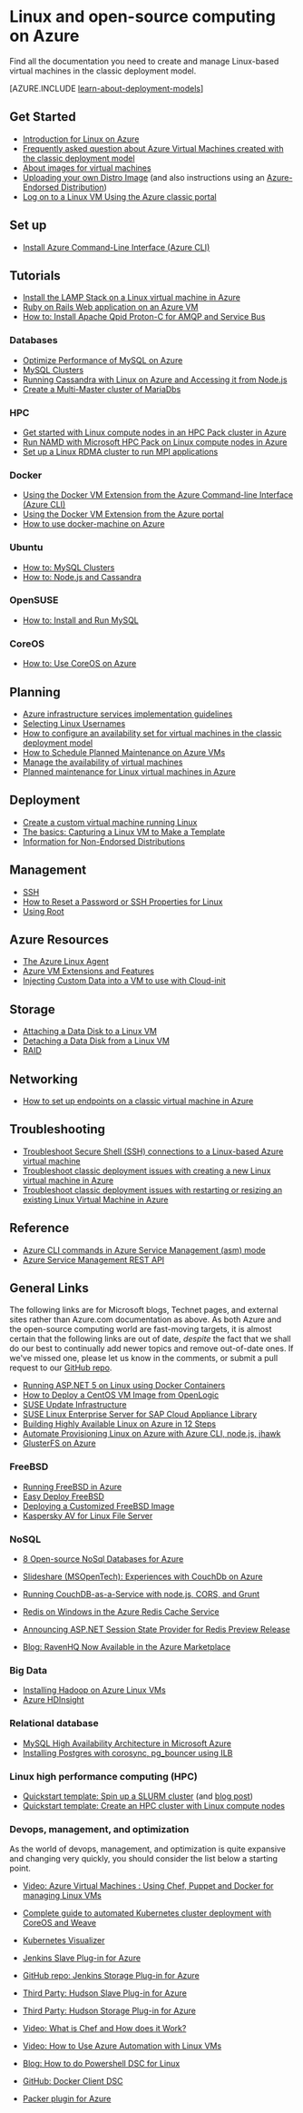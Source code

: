 <properties
	pageTitle="Linux and Open-Source Computing on Azure | Microsoft Azure"
	description="Lists Linux and Open-Source Computing articles on Azure, including basic Linux usage, some fundamental concepts about running or uploading Linux images on Azure, and other content about specific technologies and optimizations."
	services="virtual-machines-linux"
	documentationCenter=""
	authors="squillace"
	manager="timlt"
	editor="tysonn"
	tags="azure-resource-manager,azure-service-management"/>

<tags
	ms.service="virtual-machines-linux"
	ms.devlang="NA"
	ms.topic="article"
	ms.tgt_pltfrm="vm-linux"
	ms.workload="infrastructure-services"
	ms.date="06/27/2016"
	ms.author="rasquill"/>



# Linux and open-source computing on Azure

Find all the documentation you need to create and manage Linux-based virtual machines in the classic deployment model.

[AZURE.INCLUDE [learn-about-deployment-models](../../includes/learn-about-deployment-models-classic-include.md)]

## Get Started
- [Introduction for Linux on Azure](virtual-machines-linux-intro-on-azure.md)
- [Frequently asked question about Azure Virtual Machines created with the classic deployment model](virtual-machines-linux-classic-faq.md)
- [About images for virtual machines](virtual-machines-linux-classic-about-images.md)
- [Uploading your own Distro Image](virtual-machines-linux-classic-create-upload-vhd.md) (and also instructions using an [Azure-Endorsed Distribution](virtual-machines-linux-endorsed-distros.md))
- [Log on to a Linux VM Using the Azure classic portal](virtual-machines-linux-mac-create-ssh-keys.md)

## Set up

- [Install Azure Command-Line Interface (Azure CLI)](../xplat-cli-install.md)


## Tutorials

- [Install the LAMP Stack on a Linux virtual machine in Azure](virtual-machines-linux-create-lamp-stack.md)
- [Ruby on Rails Web application on an Azure VM](virtual-machines-linux-classic-ruby-rails-web-app.md)
- [How to: Install Apache Qpid Proton-C for AMQP and Service Bus](../service-bus-messaging/service-bus-amqp-apache.md)

### Databases
- [Optimize Performance of MySQL on Azure](virtual-machines-linux-classic-optimize-mysql.md)
- [MySQL Clusters](virtual-machines-linux-classic-mysql-cluster.md)
- [Running Cassandra with Linux on Azure and Accessing it from Node.js](virtual-machines-linux-classic-cassandra-nodejs.md)
- [Create a Multi-Master cluster of MariaDbs](virtual-machines-linux-classic-mariadb-mysql-cluster.md)

### HPC
- [Get started with Linux compute nodes in an HPC Pack cluster in Azure](virtual-machines-linux-classic-hpcpack-cluster.md)
- [Run NAMD with Microsoft HPC Pack on Linux compute nodes in Azure](virtual-machines-linux-classic-hpcpack-cluster-namd.md)
- [Set up a Linux RDMA cluster to run MPI applications](virtual-machines-linux-classic-rdma-cluster.md)

### Docker
- [Using the Docker VM Extension from the Azure Command-line Interface (Azure CLI)](virtual-machines-linux-classic-cli-use-docker.md)
- [Using the Docker VM Extension from the Azure portal](virtual-machines-linux-classic-portal-use-docker.md)
- [How to use docker-machine on Azure](virtual-machines-linux-docker-machine.md)

### Ubuntu
- [How to: MySQL Clusters](virtual-machines-linux-classic-mysql-cluster.md)
- [How to: Node.js and Cassandra](virtual-machines-linux-classic-cassandra-nodejs.md)

### OpenSUSE
- [How to: Install and Run MySQL](virtual-machines-linux-classic-mysql-on-opensuse.md)

### CoreOS
- [How to: Use CoreOS on Azure](https://coreos.com/os/docs/latest/booting-on-azure.html)


## Planning
- [Azure infrastructure services implementation guidelines](virtual-machines-linux-infrastructure-subscription-accounts-guidelines.md)
- [Selecting Linux Usernames](virtual-machines-linux-usernames.md)
- [How to configure an availability set for virtual machines in the classic deployment model](virtual-machines-linux-classic-configure-availability.md)
- [How to Schedule Planned Maintenance on Azure VMs](virtual-machines-linux-planned-maintenance-schedule.md)
- [Manage the availability of virtual machines](virtual-machines-linux-manage-availability.md)
- [Planned maintenance for Linux virtual machines in Azure](virtual-machines-linux-planned-maintenance.md)


## Deployment
- [Create a custom virtual machine running Linux](virtual-machines-linux-classic-createportal.md)
- [The basics: Capturing a Linux VM to Make a Template](virtual-machines-linux-classic-capture-image.md)
- [Information for Non-Endorsed Distributions](virtual-machines-linux-create-upload-generic.md)


## Management

- [SSH](virtual-machines-linux-mac-create-ssh-keys.md)
- [How to Reset a Password or SSH Properties for Linux](virtual-machines-linux-classic-reset-access.md)
- [Using Root](virtual-machines-linux-use-root-privileges.md)


## Azure Resources

- [The Azure Linux Agent](virtual-machines-linux-agent-user-guide.md)
- [Azure VM Extensions and Features](virtual-machines-windows-extensions-features.md)
- [Injecting Custom Data into a VM to use with Cloud-init](virtual-machines-windows-classic-inject-custom-data.md)


## Storage

- [Attaching a Data Disk to a Linux VM](virtual-machines-linux-classic-attach-disk.md)
- [Detaching a Data Disk from a Linux VM](virtual-machines-linux-classic-detach-disk.md)
- [RAID](virtual-machines-linux-configure-raid.md)


## Networking
- [How to set up endpoints on a classic virtual machine in Azure](virtual-machines-linux-classic-setup-endpoints.md)


## Troubleshooting
- [Troubleshoot Secure Shell (SSH) connections to a Linux-based Azure virtual machine](virtual-machines-linux-troubleshoot-ssh-connection.md)
- [Troubleshoot classic deployment issues with creating a new Linux virtual machine in Azure](virtual-machines-linux-classic-troubleshoot-deployment-new-vm.md)  
- [Troubleshoot classic deployment issues with restarting or resizing an existing Linux Virtual Machine in Azure](virtual-machines-linux-classic-restart-resize-error-troubleshooting.md) 


## Reference

- [Azure CLI commands in Azure Service Management (asm) mode](../virtual-machines-command-line-tools.md)
- [Azure Service Management REST API](https://msdn.microsoft.com/library/azure/ee460799.aspx)




## General Links
The following links are for Microsoft blogs, Technet pages, and external sites rather than Azure.com documentation as above. As both Azure and the open-source computing world are fast-moving targets, it is almost certain that the following links are out of date, *despite* the fact that we shall do our best to continually add newer topics and remove out-of-date ones. If we've missed one, please let us know in the comments, or submit a pull request to our [GitHub repo](https://github.com/Azure/azure-content/).

- [Running ASP.NET 5 on Linux using Docker Containers](http://blogs.msdn.com/b/webdev/archive/2015/01/14/running-asp-net-5-applications-in-linux-containers-with-docker.aspx)
- [How to Deploy a CentOS VM Image from OpenLogic](https://azure.microsoft.com/blog/2013/01/11/deploying-openlogic-centos-images-on-windows-azure-virtual-machines/)
- [SUSE Update Infrastructure](https://forums.suse.com/showthread.php?5622-New-Update-Infrastructure)
- [SUSE Linux Enterprise Server for SAP Cloud Appliance  Library](https://azure.microsoft.com/marketplace/partners/suse/suselinuxenterpriseserver11sp3forsapcloudappliance/)
- [Building Highly Available Linux on Azure in 12 Steps](http://blogs.technet.com/b/keithmayer/archive/2014/10/03/quick-start-guide-building-highly-available-linux-servers-in-the-cloud-on-microsoft-azure.aspx)
- [Automate Provisioning Linux on Azure with Azure CLI, node.js, jhawk](http://blogs.technet.com/b/keithmayer/archive/2014/11/24/step-by-step-automated-provisioning-for-linux-in-the-cloud-with-microsoft-azure-xplat-cli-json-and-node-js-part-1.aspx)
- [GlusterFS on Azure](http://dastouri.azurewebsites.net/gluster-on-azure-part-1/)

### FreeBSD
- [Running FreeBSD in Azure](https://azure.microsoft.com/blog/2014/05/22/running-freebsd-in-azure/)
- [Easy Deploy FreeBSD](http://msopentech.com/blog/2014/10/24/easy-deploy-freebsd-microsoft-azure-vm-depot/)
- [Deploying a Customized FreeBSD Image](http://msopentech.com/blog/2014/05/14/deploy-customize-freebsd-virtual-machine-image-microsoft-azure/)
- [Kaspersky AV for Linux File Server](https://azure.microsoft.com/marketplace/partners/kaspersky-lab/kav-for-lfs-kav-for-lfs/)

### NoSQL

- [8 Open-source NoSql Databases for Azure](http://openness.microsoft.com/blog/2014/11/03/open-source-nosql-databases-microsoft-azure/)
- [Slideshare (MSOpenTech): Experiences with CouchDb on Azure](http://www.slideshare.net/brianbenz/experiences-using-couchdb-inside-microsofts-azure-team)
- [Running CouchDB-as-a-Service with node.js, CORS, and Grunt](http://msopentech.com/blog/2013/12/19/tutorial-building-multi-tier-windows-azure-web-application-use-cloudants-couchdb-service-node-js-cors-grunt-2/)

- [Redis on Windows in the Azure Redis Cache Service](http://msopentech.com/blog/2014/05/12/redis-on-windows/)
- [Announcing ASP.NET Session State Provider for Redis Preview Release](http://blogs.msdn.com/b/webdev/archive/2014/05/12/announcing-asp-net-session-state-provider-for-redis-preview-release.aspx)

- [Blog: RavenHQ Now Available in the Azure Marketplace](https://azure.microsoft.com/blog/2014/08/12/ravenhq-now-available-in-the-azure-store/)

### Big Data
- [Installing Hadoop on Azure Linux VMs](http://blogs.msdn.com/b/benjguin/archive/2013/04/05/how-to-install-hadoop-on-windows-azure-linux-virtual-machines.aspx)
- [Azure HDInsight](https://azure.microsoft.com/documentation/learning-paths/hdinsight-self-guided-hadoop-training/)

### Relational database
- [MySQL High Availability Architecture in Microsoft Azure](http://download.microsoft.com/download/6/1/C/61C0E37C-F252-4B33-9557-42B90BA3E472/MySQL_HADR_solution_in_Azure.pdf)
- [Installing Postgres with corosync, pg_bouncer using ILB](https://github.com/chgeuer/postgres-azure)

### Linux high performance computing (HPC)

- [Quickstart template: Spin up a SLURM cluster](https://github.com/Azure/azure-quickstart-templates/tree/master/slurm)
 (and [blog post](http://blogs.technet.com/b/windowshpc/archive/2015/06/06/deploy-a-slurm-cluster-on-azure.aspx))
- [Quickstart template: Create an HPC cluster with Linux compute nodes](https://azure.microsoft.com/documentation/templates/create-hpc-cluster-linux-cn/)

### Devops, management, and optimization

As the world of devops, management, and optimization is quite expansive and changing very quickly, you should consider the list below a starting point.

- [Video: Azure Virtual Machines : Using Chef, Puppet and Docker for managing Linux VMs](https://azure.microsoft.com/blog/2014/12/15/azure-virtual-machines-using-chef-puppet-and-docker-for-managing-linux-vms/)

- [Complete guide to automated Kubernetes cluster deployment with CoreOS and Weave](https://github.com/GoogleCloudPlatform/kubernetes/blob/master/docs/getting-started-guides/coreos/azure/README.md#kubernetes-on-azure-with-coreos-and-weave)
- [Kubernetes Visualizer](https://azure.microsoft.com/blog/2014/08/28/hackathon-with-kubernetes-on-azure/)

- [Jenkins Slave Plug-in for Azure](http://msopentech.com/blog/2014/09/23/announcing-jenkins-slave-plugin-azure/)
- [GitHub repo: Jenkins Storage Plug-in for Azure](https://github.com/jenkinsci/windows-azure-storage-plugin)

- [Third Party: Hudson Slave Plug-in for Azure](http://wiki.hudson-ci.org/display/HUDSON/Azure+Slave+Plugin)
- [Third Party: Hudson Storage Plug-in for Azure](https://github.com/hudson3-plugins/windows-azure-storage-plugin)

- [Video: What is Chef and How does it Work?](https://msopentech.com/blog/2014/03/31/using-chef-to-manage-azure-resources/)

- [Video: How to Use Azure Automation with Linux VMs](http://channel9.msdn.com/Shows/Azure-Friday/Azure-Automation-104-managing-Linux-and-creating-Modules-with-Joe-Levy)

- [Blog: How to do Powershell DSC for Linux](http://blogs.technet.com/b/privatecloud/archive/2014/05/19/powershell-dsc-for-linux-step-by-step.aspx)
- [GitHub: Docker Client DSC](https://github.com/anweiss/DockerClientDSC)

- [Packer plugin for Azure](https://github.com/msopentech/packer-azure)
